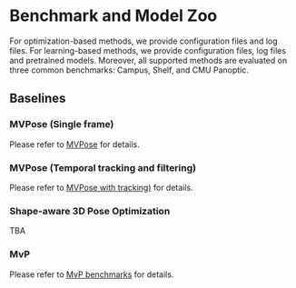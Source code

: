 # Benchmark and Model Zoo

For optimization-based methods, we provide configuration files and log files.
For learning-based methods, we provide configuration files, log files and pretrained models.
Moreover, all supported methods are evaluated on three common benchmarks: Campus, Shelf, and CMU Panoptic.

## Baselines

### MVPose (Single frame)

Please refer to [MVPose](../../configs/mvpose/README.md) for details.

### MVPose (Temporal tracking and filtering)

Please refer to [MVPose with tracking)](../../configs/mvpose_tracking/README.md) for details.

### Shape-aware 3D Pose Optimization

TBA

### MvP

Please refer to [MvP benchmarks](../../configs/mvp/README.md) for details.
